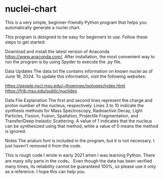 # nuclei-chart
This is a very simple, beginner-friendly Python program that helps you automatically generate a nuclei chart.

This program is designed to be easy for beginners to use. Follow these steps to get started:

Download and install the latest version of Anaconda https://www.anaconda.com/.
After installation, the most convenient way to run the program is by using Spyder to execute the .py file.

Data Updates
The data.txt file contains information on known nuclei as of June 16, 2024. To update this information, visit the following websites:

https://people.nscl.msu.edu/~thoennes/isotopes/index.html 
https://frib.msu.edu/public/nuclides

Data File Explanation
The first and second lines represent the charge and proton number of the nucleus, respectively.
Lines 3 to 10 indicate the synthesis methods for Mass Spectroscopy, Radioactive Decay, Light Particles, Fission, Fusion, Spallation, Projectile Fragmentation, and Transfer/Deep Inelastic Scattering. A value of 1 indicates that the nucleus can be synthesized using that method, while a value of 0 means the method is ignored.

Notes
The arialuni font is included in the program, but it is not necessary. I just haven't removed it from the code.

This is rough code I wrote in early 2021 when I was learning Python. There are many silly parts in the code。 Even though the data has been verified many times, its reliability cannot be guaranteed 100%, so please use it only as a reference. I hope this can help you.
